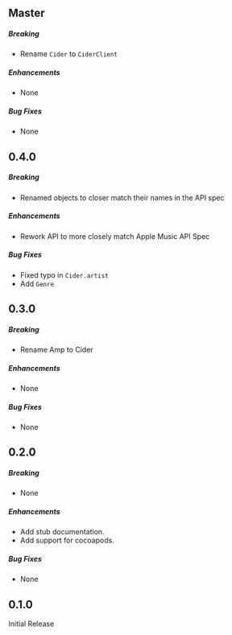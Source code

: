 ## Master

##### Breaking

* Rename `Cider` to `CiderClient`

##### Enhancements

* None

##### Bug Fixes

* None

## 0.4.0

##### Breaking

* Renamed objects to closer match their names in the API spec

##### Enhancements

* Rework API to more closely match Apple Music API Spec

##### Bug Fixes

* Fixed typo in `Cider.artist`
* Add `Genre`

## 0.3.0

##### Breaking

* Rename Amp to Cider

##### Enhancements

* None

##### Bug Fixes

* None

## 0.2.0

##### Breaking

* None

##### Enhancements

* Add stub documentation.
* Add support for cocoapods.

##### Bug Fixes

* None

## 0.1.0

Initial Release
